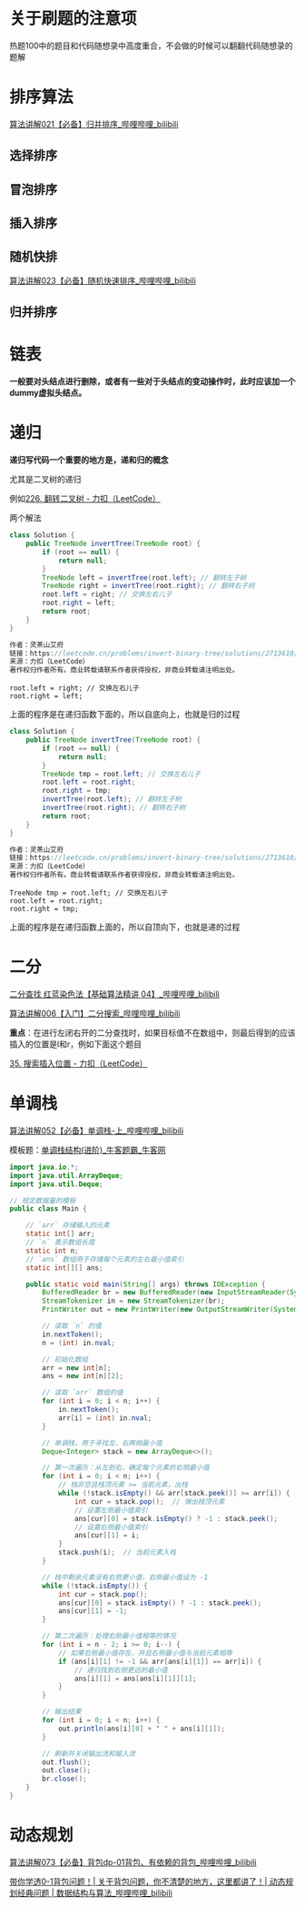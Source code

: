 

# 关于刷题的注意项



热题100中的题目和代码随想录中高度重合，不会做的时候可以翻翻代码随想录的题解



# 排序算法



[算法讲解021【必备】归并排序_哔哩哔哩_bilibili](https://www.bilibili.com/video/BV1wu411p7r7/?spm_id_from=333.1387.search.video_card.click&vd_source=96c1635797a0d7626fb60e973a29da38)



## 选择排序







## 冒泡排序







## 插入排序









## 随机快排



[算法讲解023【必备】随机快速排序_哔哩哔哩_bilibili](https://www.bilibili.com/video/BV1cc411F7Y6/?spm_id_from=333.1387.search.video_card.click&vd_source=96c1635797a0d7626fb60e973a29da38)





## 归并排序







# 链表



**一般要对头结点进行删除，或者有一些对于头结点的变动操作时，此时应该加一个dummy虚拟头结点。**



# 递归

**递归写代码一个重要的地方是，递和归的概念**

尤其是二叉树的递归



例如[226. 翻转二叉树 - 力扣（LeetCode）](https://leetcode.cn/problems/invert-binary-tree/description/?envType=study-plan-v2&envId=top-100-liked)



两个解法



```java
class Solution {
    public TreeNode invertTree(TreeNode root) {
        if (root == null) {
            return null;
        }
        TreeNode left = invertTree(root.left); // 翻转左子树
        TreeNode right = invertTree(root.right); // 翻转右子树
        root.left = right; // 交换左右儿子
        root.right = left;
        return root;
    }
}

作者：灵茶山艾府
链接：https://leetcode.cn/problems/invert-binary-tree/solutions/2713610/shi-pin-shen-ru-li-jie-di-gui-pythonjava-zhqh/
来源：力扣（LeetCode）
著作权归作者所有。商业转载请联系作者获得授权，非商业转载请注明出处。
```



```
root.left = right; // 交换左右儿子
root.right = left;
```

上面的程序是在递归函数下面的，所以自底向上，也就是归的过程





```java
class Solution {
    public TreeNode invertTree(TreeNode root) {
        if (root == null) {
            return null;
        }
        TreeNode tmp = root.left; // 交换左右儿子
        root.left = root.right;
        root.right = tmp;
        invertTree(root.left); // 翻转左子树
        invertTree(root.right); // 翻转右子树
        return root;
    }
}

作者：灵茶山艾府
链接：https://leetcode.cn/problems/invert-binary-tree/solutions/2713610/shi-pin-shen-ru-li-jie-di-gui-pythonjava-zhqh/
来源：力扣（LeetCode）
著作权归作者所有。商业转载请联系作者获得授权，非商业转载请注明出处。
```



```
TreeNode tmp = root.left; // 交换左右儿子
root.left = root.right;
root.right = tmp;
```

上面的程序是在递归函数上面的，所以自顶向下，也就是递的过程





# 二分



[二分查找 红蓝染色法【基础算法精讲 04】_哔哩哔哩_bilibili](https://www.bilibili.com/video/BV1AP41137w7/?vd_source=96c1635797a0d7626fb60e973a29da38)



[算法讲解006【入门】二分搜索_哔哩哔哩_bilibili](https://www.bilibili.com/video/BV1bX4y177uT/?spm_id_from=333.1387.search.video_card.click&vd_source=96c1635797a0d7626fb60e973a29da38)





**重点**：在进行左闭右开的二分查找时，如果目标值不在数组中，则最后得到的应该插入的位置是l和r，例如下面这个题目

[35. 搜索插入位置 - 力扣（LeetCode）](https://leetcode.cn/problems/search-insert-position/?envType=study-plan-v2&envId=top-100-liked)





# 单调栈



[算法讲解052【必备】单调栈-上_哔哩哔哩_bilibili](https://www.bilibili.com/video/BV1HH4y1X7T9/?spm_id_from=333.1387.search.video_card.click&vd_source=96c1635797a0d7626fb60e973a29da38)



模板题：[单调栈结构(进阶)_牛客题霸_牛客网](https://www.nowcoder.com/practice/2a2c00e7a88a498693568cef63a4b7bb)



```java
import java.io.*;
import java.util.ArrayDeque;
import java.util.Deque;

// 规定数据量的模板
public class Main {

    // `arr` 存储输入的元素
    static int[] arr;
    // `n` 表示数组长度
    static int n;
    // `ans` 数组用于存储每个元素的左右最小值索引
    static int[][] ans;

    public static void main(String[] args) throws IOException {
        BufferedReader br = new BufferedReader(new InputStreamReader(System.in));
        StreamTokenizer in = new StreamTokenizer(br);
        PrintWriter out = new PrintWriter(new OutputStreamWriter(System.out));

        // 读取 `n` 的值
        in.nextToken();
        n = (int) in.nval;

        // 初始化数组
        arr = new int[n];
        ans = new int[n][2];

        // 读取 `arr` 数组的值
        for (int i = 0; i < n; i++) {
            in.nextToken();
            arr[i] = (int) in.nval;
        }

        // 单调栈，用于寻找左、右两侧最小值
        Deque<Integer> stack = new ArrayDeque<>();

        // 第一次遍历：从左到右，确定每个元素的右侧最小值
        for (int i = 0; i < n; i++) {
            // 栈非空且栈顶元素 >= 当前元素，出栈
            while (!stack.isEmpty() && arr[stack.peek()] >= arr[i]) {
                int cur = stack.pop();  // 弹出栈顶元素
                // 设置左侧最小值索引
                ans[cur][0] = stack.isEmpty() ? -1 : stack.peek();
                // 设置右侧最小值索引
                ans[cur][1] = i;
            }
            stack.push(i);  // 当前元素入栈
        }

        // 栈中剩余元素没有右侧更小值，右侧最小值设为 -1
        while (!stack.isEmpty()) {
            int cur = stack.pop();
            ans[cur][0] = stack.isEmpty() ? -1 : stack.peek();
            ans[cur][1] = -1;
        }

        // 第二次遍历：处理右侧最小值相等的情况
        for (int i = n - 2; i >= 0; i--) {
            // 如果右侧最小值存在，并且右侧最小值与当前元素相等
            if (ans[i][1] != -1 && arr[ans[i][1]] == arr[i]) {
                // 递归找到右侧更远的最小值
                ans[i][1] = ans[ans[i][1]][1];
            }
        }

        // 输出结果
        for (int i = 0; i < n; i++) {
            out.println(ans[i][0] + " " + ans[i][1]);
        }

        // 刷新并关闭输出流和输入流
        out.flush();
        out.close();
        br.close();
    }
}

```





# 动态规划



[算法讲解073【必备】背包dp-01背包、有依赖的背包_哔哩哔哩_bilibili](https://www.bilibili.com/video/BV1NN41137jF/?spm_id_from=333.1387.upload.video_card.click&vd_source=96c1635797a0d7626fb60e973a29da38)





[带你学透0-1背包问题！| 关于背包问题，你不清楚的地方，这里都讲了！| 动态规划经典问题 | 数据结构与算法_哔哩哔哩_bilibili](https://www.bilibili.com/video/BV1cg411g7Y6/?vd_source=96c1635797a0d7626fb60e973a29da38)

